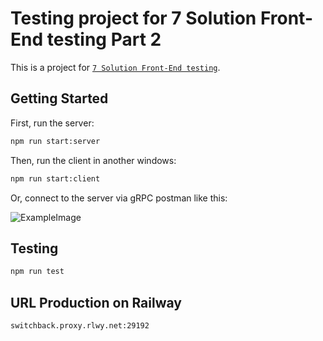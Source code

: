 # Testing project for 7 Solution Front-End testing Part 2

This is a project for [`7 Solution Front-End testing`](https://github.com/7-solutions/frontend-assignment).

## Getting Started

First, run the server:

```bash
npm run start:server
```

Then, run the client in another windows:

```bash
npm run start:client
```

Or, connect to the server via gRPC postman like this:

![ExampleImage](https://github.com/RikiNozomu/7-solutions-test-api/blobs/Screenshot%202025-10-05%20153150.png?raw=true)

## Testing
```bash
npm run test
```

## URL Production on Railway
```bash
switchback.proxy.rlwy.net:29192
```
